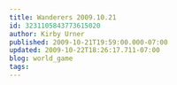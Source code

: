 ```yaml
---
title: Wanderers 2009.10.21
id: 3231105843773615020
author: Kirby Urner
published: 2009-10-21T19:59:00.000-07:00
updated: 2009-10-22T18:26:17.711-07:00
blog: world_game
tags: 
---
```



